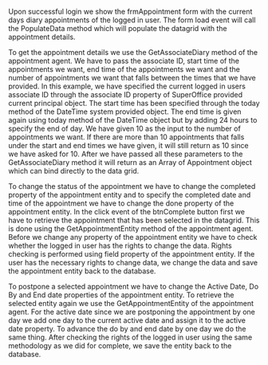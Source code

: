 <properties date="2016-06-24"
SortOrder="178"
/>

Upon successful login we show the frmAppointment form with the current days diary appointments of the logged in user. The form load event will call the PopulateData method which will populate the datagrid with the appointment details.

 

To get the appointment details we use the GetAssociateDiary method of the appointment agent. We have to pass the associate ID, start time of the appointments we want, end time of the appointments we want and the number of appointments we want that falls between the times that we have provided. In this example, we have specified the current logged in users associate ID through the associate ID property of SuperOffice provided current principal object. The start time has been specified through the today method of the DateTime system provided object. The end time is given again using today method of the DateTime object but by adding 24 hours to specify the end of day. We have given 10 as the input to the number of appointments we want. If there are more than 10 appointments that falls under the start and end times we have given, it will still return as 10 since we have asked for 10. After we have passed all these parameters to the GetAssociateDiary method it will return as an Array of Appointment object which can bind directly to the data grid.  

 

To change the status of the appointment we have to change the completed property of the appointment entity and to specify the completed date and time of the appointment we have to change the done property of the appointment entity. In the click event of the btnComplete button first we have to retrieve the appointment that has been selected in the datagrid. This is done using the GetAppointmentEntity method of the appointment agent. Before we change any property of the appointment entity we have to check whether the logged in user has the rights to change the data. Rights checking is performed using field property of the appointment entity. If the user has the necessary rights to change data, we change the data and save the appointment entity back to the database.

 

To postpone a selected appointment we have to change the Active Date, Do By and End date properties of the appointment entity. To retrieve the selected entity again we use the GetAppointmentEntity of the appointment agent. For the active date since we are postponing the appointment by one day we add one day to the current active date and assign it to the active date property. To advance the do by and end date by one day we do the same thing. After checking the rights of the logged in user using the same methodology as we did for complete, we save the entity back to the database.

 
